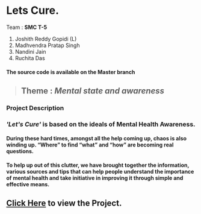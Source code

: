 # Lets Cure.

Team : <strong>SMC T-5</strong>

1. Joshith Reddy Gopidi (L)<br>
2. Madhvendra Pratap Singh<br>
3. Nandini Jain<br>
4. Ruchita Das<br>

#### The source code is available on the **Master branch**

> ## Theme : _Mental state and awareness_

### Project Description
### _**'Let's Cure'**_ is based on the ideals of Mental Health Awareness.
#### During these hard times, amongst all the help coming up, chaos is also winding up. “Where” to find “what” and “how” are becoming real questions. <br>
#### To help up out of this clutter, we have brought together the information, various sources and tips that can help people understand the  importance of mental health and take initiative in improving it through simple and effective means.

## [Click Here](https://jos-re.github.io/Let-s-Cure/Source/) to view the Project.
